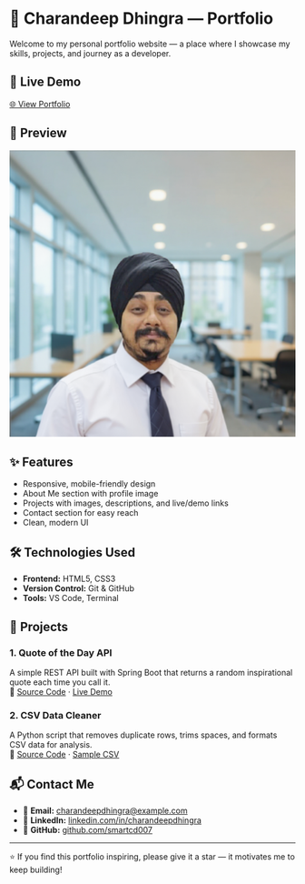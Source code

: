 # 💼 Charandeep Dhingra — Portfolio

Welcome to my personal portfolio website — a place where I showcase my skills, projects, and journey as a developer.

## 🚀 Live Demo
[🌐 View Portfolio](https://smartcd007.github.io/my-portfolio/)

## 📸 Preview
![Portfolio Screenshot](images/profile.png)

## ✨ Features
- Responsive, mobile-friendly design
- About Me section with profile image
- Projects with images, descriptions, and live/demo links
- Contact section for easy reach
- Clean, modern UI

## 🛠️ Technologies Used
- **Frontend:** HTML5, CSS3
- **Version Control:** Git & GitHub
- **Tools:** VS Code, Terminal

## 📂 Projects
### 1. **Quote of the Day API**
A simple REST API built with Spring Boot that returns a random inspirational quote each time you call it.  
🔗 [Source Code](https://github.com/smartcd007/quote-of-the-day-api) · [Live Demo](https://smartcd007.github.io/quote-of-the-day-api-demo/)

### 2. **CSV Data Cleaner**
A Python script that removes duplicate rows, trims spaces, and formats CSV data for analysis.  
🔗 [Source Code](https://github.com/smartcd007/csv-data-cleaner) · [Sample CSV](https://github.com/smartcd007/csv-data-cleaner/blob/main/sample.csv)

## 📬 Contact Me
- 📧 **Email:** charandeepdhingra@example.com  
- 💼 **LinkedIn:** [linkedin.com/in/charandeepdhingra](https://linkedin.com/in/charandeepdhingra)  
- 🐙 **GitHub:** [github.com/smartcd007](https://github.com/smartcd007)

----

⭐ If you find this portfolio inspiring, please give it a star — it motivates me to keep building!


